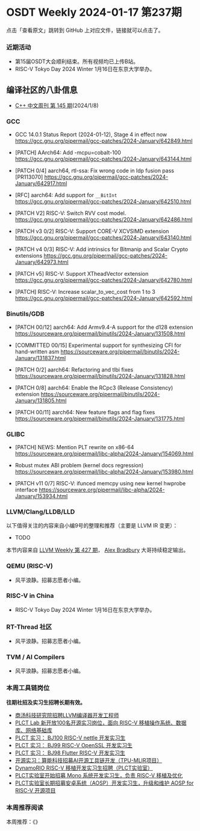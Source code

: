 # OSDT Weekly 2024-01-17 第237期

点击「查看原文」跳转到 GitHub 上对应文件，链接就可以点击了。

### 近期活动

- 第15届OSDT大会顺利结束。所有视频均已上传B站。
- RISC-V Tokyo Day 2024 Winter 1月16日在东京大学举办。

## 编译社区的八卦信息

- [C++ 中文周刊 第 145 期](https://mp.weixin.qq.com/s/Zu5S_UTpLBEKrF26DpnUUw)(2024/1/8)

### GCC

- GCC 14.0.1 Status Report (2024-01-12), Stage 4 in effect now
  https://gcc.gnu.org/pipermail/gcc-patches/2024-January/642849.html

- [PATCH] AArch64: Add -mcpu=cobalt-100
  https://gcc.gnu.org/pipermail/gcc-patches/2024-January/643144.html

- [PATCH 0/4] aarch64, rtl-ssa: Fix wrong code in ldp fusion pass [PR113070]
  https://gcc.gnu.org/pipermail/gcc-patches/2024-January/642917.html

- [RFC] aarch64: Add support for `__BitInt`
  https://gcc.gnu.org/pipermail/gcc-patches/2024-January/642510.html

- [PATCH V2] RISC-V: Switch RVV cost model.
  https://gcc.gnu.org/pipermail/gcc-patches/2024-January/642486.html

- [PATCH v3 0/2] RISC-V: Support CORE-V XCVSIMD extension
  https://gcc.gnu.org/pipermail/gcc-patches/2024-January/643140.html

- [PATCH v4 0/3] RISC-V: Add intrinsics for Bitmanip and Scalar Crypto extensions
  https://gcc.gnu.org/pipermail/gcc-patches/2024-January/642973.html

- [PATCH v5] RISC-V: Support XTheadVector extension
  https://gcc.gnu.org/pipermail/gcc-patches/2024-January/642780.html

- [PATCH] RISC-V: Increase scalar_to_vec_cost from 1 to 3
  https://gcc.gnu.org/pipermail/gcc-patches/2024-January/642592.html

### Binutils/GDB

- [PATCH 00/12] aarch64: Add Armv9.4-A support for the d128 extension
  https://sourceware.org/pipermail/binutils/2024-January/131508.html

- [COMMITTED 00/15] Experimental support for synthesizing CFI for hand-written asm
  https://sourceware.org/pipermail/binutils/2024-January/131837.html

- [PATCH 0/2] aarch64: Refactoring and tlbi fixes
  https://sourceware.org/pipermail/binutils/2024-January/131828.html

- [PATCH 0/8] aarch64: Enable the RCpc3 (Release Consistency) extension
  https://sourceware.org/pipermail/binutils/2024-January/131805.html

- [PATCH 00/11] aarch64: New feature flags and flag fixes
  https://sourceware.org/pipermail/binutils/2024-January/131775.html

### GLIBC

- [PATCH] NEWS: Mention PLT rewrite on x86-64
  https://sourceware.org/pipermail/libc-alpha/2024-January/154069.html

- Robust mutex ABI problem (kernel docs regression)
  https://sourceware.org/pipermail/libc-alpha/2024-January/153980.html

- [PATCH v11 0/7] RISC-V: ifunced memcpy using new kernel hwprobe interface
  https://sourceware.org/pipermail/libc-alpha/2024-January/153934.html

### LLVM/Clang/LLDB/LLD


以下值得关注的内容来自小编9号的整理和推荐（主要是 LLVM IR 变更）：

- TODO

本节内容来自 [LLVM Weekly 第 427 期](http://llvmweekly.org/issue/427)，
[Alex Bradbury](https://www.linkedin.com/in/alex-bradbury/) 大哥持续稳定输出。

### QEMU (RISC-V)

- 风平浪静。招募志愿者小编。

### RISC-V in China

- RISC-V Tokyo Day 2024 Winter 1月16日在东京大学举办。

### RT-Thread 社区

- 风平浪静。招募志愿者小编。

### TVM / AI Compilers

- 风平浪静。招募志愿者小编。

### 本周工具链岗位

**往期社招及实习生招聘长期有效。**

- [商汤科技研究院招聘LLVM编译器开发工程师](https://mp.weixin.qq.com/s/4j-Qin8LFUJlzKzFIpIKpw)
- [PLCT Lab 新开放100名开源实习岗位，面向 RISC-V 移植操作系统、数据库、网络基础库](https://mp.weixin.qq.com/s/ebvIxcplB8Jtw18LMoXTTQ)
- [PLCT 实习： BJ100 RISC-V nettle 开发实习生](https://mp.weixin.qq.com/s/GEUKRlxILFpdHQbv-yxWQQ)
- [PLCT 实习： BJ99 RISC-V OpenSSL 开发实习生](https://mp.weixin.qq.com/s/pzy6sbW50r3aLw3Dt36oBQ)
- [PLCT 实习： BJ98 Flutter RISC-V 开发实习生](https://mp.weixin.qq.com/s/gQYT_rhtLE8jGg6WWAztDA)
- [开源实习：算能科技招募AI开源工具链开发（TPU-MLIR项目）](https://mp.weixin.qq.com/s/IBJh0ip4k11PzIMZecsWSw)
- [DynamoRIO RISC-V 移植开发实习生招聘（PLCT实验室）](https://mp.weixin.qq.com/s/J_5TjT6DOqeOXJXQI5VQxw)
- [PLCT实验室开始招募 Mono 系统开发实习生，负责 RISC-V 移植及优化](https://mp.weixin.qq.com/s/whEW7Hay1jIP1tBzIPay1A)
- [PLCT实验室长期招募安卓系统（AOSP）开发实习生，升级和维护 AOSP for RISC-V 开源项目](https://mp.weixin.qq.com/s/dJP2cEB1nex2inR5c-cJog)


### 本周推荐阅读

本周推荐：《》
